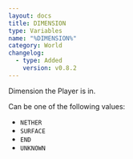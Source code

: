 ```yaml
---
layout: docs
title: DIMENSION
type: Variables
name: "%DIMENSION%"
category: World
changelog:
  - type: Added
    version: v0.8.2
---
```

Dimension the Player is in.

Can be one of the following values:
* `NETHER`
* `SURFACE`
* `END`
* `UNKNOWN`
